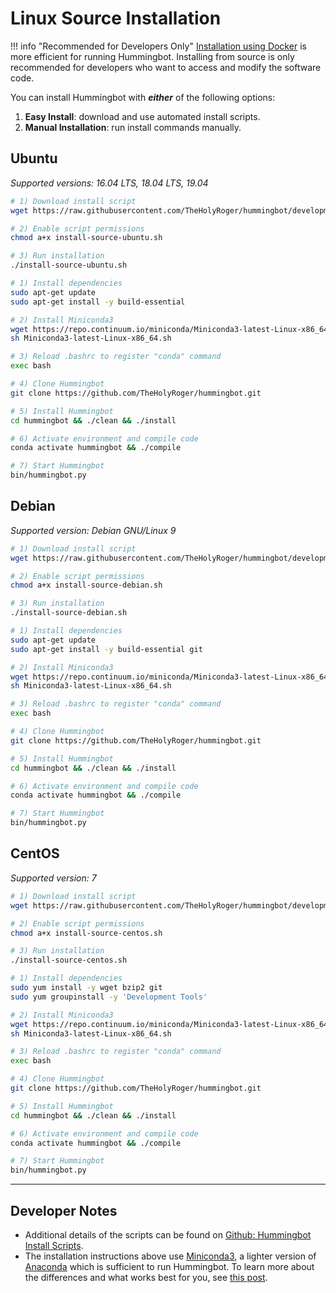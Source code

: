 # Linux Source Installation

!!! info "Recommended for Developers Only"
    [Installation using Docker](/installation/docker/linux) is more efficient for running Hummingbot.  Installing from source is only recommended for developers who want to access and modify the software code.

You can install Hummingbot with ***either*** of the following options:

1. **Easy Install**: download and use automated install scripts.
2. **Manual Installation**: run install commands manually.


## Ubuntu

*Supported versions: 16.04 LTS, 18.04 LTS, 19.04*

```bash tab="Option 1: Easy Install"
# 1) Download install script
wget https://raw.githubusercontent.com/TheHolyRoger/hummingbot/development/installation/install-from-source/install-source-ubuntu.sh

# 2) Enable script permissions
chmod a+x install-source-ubuntu.sh

# 3) Run installation
./install-source-ubuntu.sh
```

```bash tab="Option 2: Manual Installation"
# 1) Install dependencies
sudo apt-get update
sudo apt-get install -y build-essential

# 2) Install Miniconda3
wget https://repo.continuum.io/miniconda/Miniconda3-latest-Linux-x86_64.sh
sh Miniconda3-latest-Linux-x86_64.sh

# 3) Reload .bashrc to register "conda" command
exec bash

# 4) Clone Hummingbot
git clone https://github.com/TheHolyRoger/hummingbot.git

# 5) Install Hummingbot
cd hummingbot && ./clean && ./install

# 6) Activate environment and compile code
conda activate hummingbot && ./compile

# 7) Start Hummingbot
bin/hummingbot.py
```

## Debian

*Supported version: Debian GNU/Linux 9*

```bash tab="Option 1: Easy Install"
# 1) Download install script
wget https://raw.githubusercontent.com/TheHolyRoger/hummingbot/development/installation/install-from-source/install-source-debian.sh

# 2) Enable script permissions
chmod a+x install-source-debian.sh

# 3) Run installation
./install-source-debian.sh
```

```bash tab="Option 2: Manual Installation"
# 1) Install dependencies
sudo apt-get update
sudo apt-get install -y build-essential git

# 2) Install Miniconda3
wget https://repo.continuum.io/miniconda/Miniconda3-latest-Linux-x86_64.sh
sh Miniconda3-latest-Linux-x86_64.sh

# 3) Reload .bashrc to register "conda" command
exec bash

# 4) Clone Hummingbot
git clone https://github.com/TheHolyRoger/hummingbot.git

# 5) Install Hummingbot
cd hummingbot && ./clean && ./install

# 6) Activate environment and compile code
conda activate hummingbot && ./compile

# 7) Start Hummingbot
bin/hummingbot.py
```

## CentOS

*Supported version: 7*

```bash tab="Option 1: Easy Install"
# 1) Download install script
wget https://raw.githubusercontent.com/TheHolyRoger/hummingbot/development/installation/install-from-source/install-source-centos.sh

# 2) Enable script permissions
chmod a+x install-source-centos.sh

# 3) Run installation
./install-source-centos.sh
```

```bash tab="Option 2: Manual Installation"
# 1) Install dependencies
sudo yum install -y wget bzip2 git
sudo yum groupinstall -y 'Development Tools'

# 2) Install Miniconda3
wget https://repo.continuum.io/miniconda/Miniconda3-latest-Linux-x86_64.sh
sh Miniconda3-latest-Linux-x86_64.sh

# 3) Reload .bashrc to register "conda" command
exec bash

# 4) Clone Hummingbot
git clone https://github.com/TheHolyRoger/hummingbot.git

# 5) Install Hummingbot
cd hummingbot && ./clean && ./install

# 6) Activate environment and compile code
conda activate hummingbot && ./compile

# 7) Start Hummingbot
bin/hummingbot.py
```

---

## Developer Notes

- Additional details of the scripts can be found on [Github: Hummingbot Install Scripts](https://github.com/TheHolyRoger/hummingbot/tree/development/installation/install-from-source).
- The installation instructions above use [Miniconda3](https://docs.conda.io/en/latest/miniconda.html), a lighter version of [Anaconda](https://www.anaconda.com/) which is sufficient to run Hummingbot.  To learn more about the differences and what works best for you, see [this post](http://deeplearning.lipingyang.org/2018/12/23/anaconda-vs-miniconda-vs-virtualenv/).
